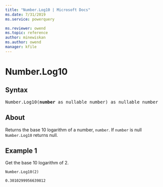 ```yaml
---
title: "Number.Log10 | Microsoft Docs"
ms.date: 7/31/2019
ms.service: powerquery

ms.reviewer: owend
ms.topic: reference
author: minewiskan
ms.author: owend
manager: kfile
---
```

# Number.Log10

## Syntax

<pre>
Number.Log10(<b>number</b> as nullable number) as nullable number
</pre>

## About  
Returns the base 10 logarithm of a number, `number`. If `number` is null `Number.Log10` returns null.

## Example 1
Get the base 10 logarithm of 2.

```powerquery-m
Number.Log10(2)
```

`0.3010299956639812`
